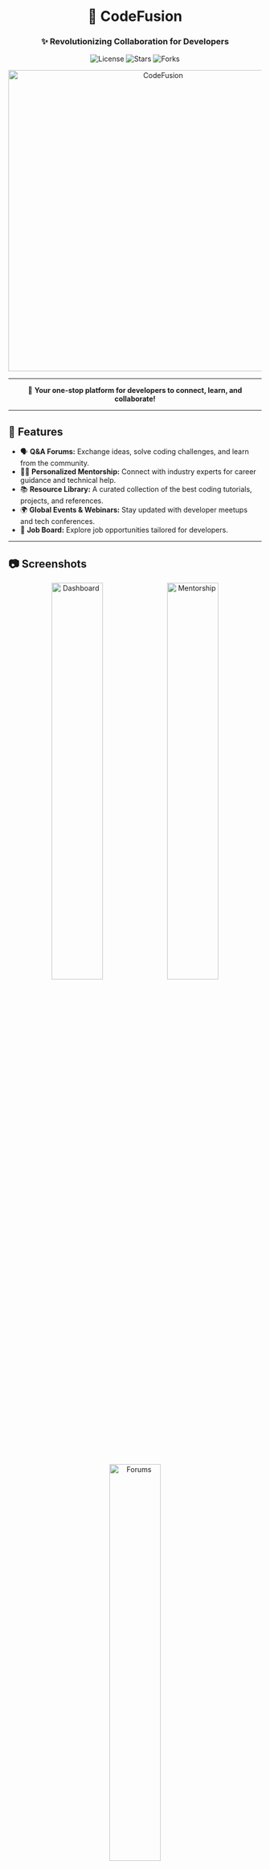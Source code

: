 <h1 align="center">🌌 CodeFusion</h1>
<h3 align="center">✨ Revolutionizing Collaboration for Developers</h3>

<p align="center">
  <img src="https://img.shields.io/github/license/harsshad/CodeFusion?style=flat-square" alt="License" />
  <img src="https://img.shields.io/github/stars/harsshad/CodeFusion?style=social" alt="Stars" />
  <img src="https://img.shields.io/github/forks/harsshad/CodeFusion?style=social" alt="Forks" />
</p>

<p align="center">
  <img src="https://github.com/harsshad/CodeFusion/assets/placeholder.gif" alt="CodeFusion" width="600" />
</p>

---

<p align="center">
  🚀 <b>Your one-stop platform for developers to connect, learn, and collaborate!</b> 
</p>

---

<h2 align="left">🌟 Features</h2>
<ul>
  <li>🗣️ <b>Q&A Forums:</b> Exchange ideas, solve coding challenges, and learn from the community.</li>
  <li>🧑‍🏫 <b>Personalized Mentorship:</b> Connect with industry experts for career guidance and technical help.</li>
  <li>📚 <b>Resource Library:</b> A curated collection of the best coding tutorials, projects, and references.</li>
  <li>🌍 <b>Global Events & Webinars:</b> Stay updated with developer meetups and tech conferences.</li>
  <li>💼 <b>Job Board:</b> Explore job opportunities tailored for developers.</li>
</ul>

---

<h2 align="left">📷 Screenshots</h2>
<p align="center">
  <img src="https://via.placeholder.com/600x300?text=Dashboard" alt="Dashboard" width="45%" />
  <img src="https://via.placeholder.com/600x300?text=Mentorship" alt="Mentorship" width="45%" />
  <img src="https://via.placeholder.com/600x300?text=Forums" alt="Forums" width="45%" />
</p>

---

<h2 align="left">🔧 Tech Stack</h2>
<ul>
  <li><b>Frontend:</b> React.js, TypeScript, TailwindCSS</li>
  <li><b>Backend:</b> Node.js, Express, PostgreSQL</li>
  <li><b>Real-Time Communication:</b> WebSockets, Socket.io</li>
  <li><b>Search:</b> Elasticsearch</li>
  <li><b>Other:</b> WebRTC, Zoom API Integration, JWT for authentication</li>
</ul>

---

<h2 align="left">🚀 Getting Started</h2>
<ol>
  <li>Clone the repository:</li>
  <pre><code>git clone https://github.com/harsshad/CodeFusion.git</code></pre>
  <li>Install dependencies:</li>
  <pre><code>npm install</code></pre>
  <li>Start the development server:</li>
  <pre><code>npm start</code></pre>
  <li>Open in browser:</li>
  <pre><code>http://localhost:3000</code></pre>
</ol>

---

<h2 align="left">🛠️ Contributing</h2>
<p>We welcome contributions from everyone! Here's how you can contribute:</p>
<ul>
  <li>🐛 Report bugs</li>
  <li>✨ Suggest new features</li>
  <li>🛠️ Fix issues and submit pull requests</li>
</ul>
<p>
  <b>Check out our <a href="https://github.com/harsshad/CodeFusion/CONTRIBUTING.md" target="_blank">Contributing Guide</a>.</b>
</p>

---

<h2 align="left">🤝 Connect with Us</h2>
<p align="left">
  <a href="https://linkedin.com/in/harsshad-sivsharan003" target="blank">
    <img align="center" src="https://raw.githubusercontent.com/rahuldkjain/github-profile-readme-generator/master/src/images/icons/Social/linked-in-alt.svg" alt="LinkedIn" height="30" width="40" />
  </a>
  <a href="https://instagram.com/the_hashborg011_" target="blank">
    <img align="center" src="https://raw.githubusercontent.com/rahuldkjain/github-profile-readme-generator/master/src/images/icons/Social/instagram.svg" alt="Instagram" height="30" width="40" />
  </a>
  <a href="mailto:hexadron003@gmail.com" target="blank">
    <img align="center" src="https://cdn-icons-png.flaticon.com/512/732/732200.png" alt="Email" height="30" width="40" />
  </a>
</p>

---

<h2 align="left">💖 Support</h2>
<p>If you like this project, consider supporting us by buying a coffee! ☕</p>
<a href="https://www.buymeacoffee.com/harsshad" target="_blank">
  <img src="https://cdn.buymeacoffee.com/buttons/v2/default-yellow.png" height="50" width="210" alt="Buy Me a Coffee" />
</a>

---

<p align="center">
  <img src="https://github-readme-stats.vercel.app/api?username=harsshad&show_icons=true&locale=en" alt="harsshad" />
  <img src="https://github-readme-streak-stats.herokuapp.com/?user=harsshad" alt="harsshad" />
</p>
